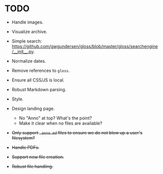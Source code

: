 # TODO

- Handle images.
- Visualize archive.
- Simple search: https://github.com/gwgundersen/gloss/blob/master/gloss/searchengine/__init__.py.
- Normalize dates.
- Remove references to `gloss`.
- Ensure all CSS/JS is local.
- Robust Markdown parsing.
- Style.
- Design landing page.
    - No "Anno" at top? What's the point?
    - Make it clear when no files are available?

- ~~Only support `.anno.md` files to ensure we do not blow up a user's filesystem?~~
- ~~Handle PDFs.~~
- ~~Support new file creation.~~
- ~~Robust file handling.~~